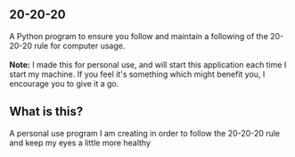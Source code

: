 ## 20-20-20
A Python program to ensure you follow and maintain a following of the 20-20-20 rule for computer usage.
<br />
<br />
<b>Note:</b>
I made this for personal use, and will start this application each time I start my machine. If you feel it's something
which might benefit you, I encourage you to give it a go.

## What is this?
A personal use program I am creating in order to follow the 20-20-20 rule and keep my eyes a little more healthy
